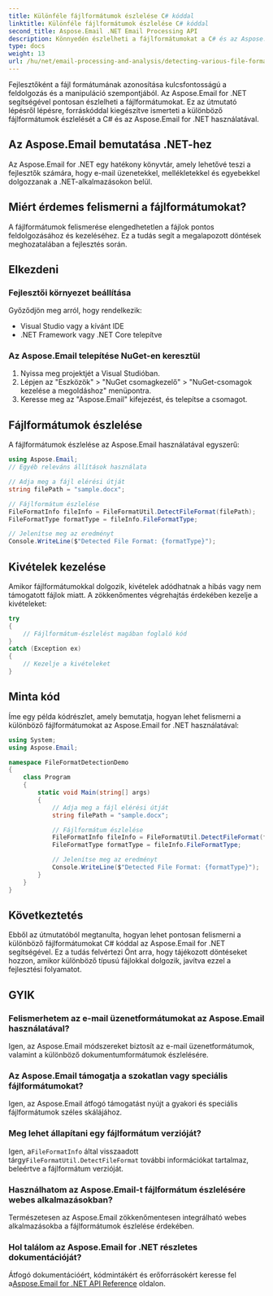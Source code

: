 ```yaml
---
title: Különféle fájlformátumok észlelése C# kóddal
linktitle: Különféle fájlformátumok észlelése C# kóddal
second_title: Aspose.Email .NET Email Processing API
description: Könnyedén észlelheti a fájlformátumokat a C# és az Aspose.Email for .NET használatával. Lépésről lépésre útmutató és kódpéldák. Fedezze fel most!
type: docs
weight: 13
url: /hu/net/email-processing-and-analysis/detecting-various-file-formats-using-csharp-code/
---
```


Fejlesztőként a fájl formátumának azonosítása kulcsfontosságú a feldolgozás és a manipuláció szempontjából. Az Aspose.Email for .NET segítségével pontosan észlelheti a fájlformátumokat. Ez az útmutató lépésről lépésre, forráskóddal kiegészítve ismerteti a különböző fájlformátumok észlelését a C# és az Aspose.Email for .NET használatával.

## Az Aspose.Email bemutatása .NET-hez

Az Aspose.Email for .NET egy hatékony könyvtár, amely lehetővé teszi a fejlesztők számára, hogy e-mail üzenetekkel, mellékletekkel és egyebekkel dolgozzanak a .NET-alkalmazásokon belül.

## Miért érdemes felismerni a fájlformátumokat?

A fájlformátumok felismerése elengedhetetlen a fájlok pontos feldolgozásához és kezeléséhez. Ez a tudás segít a megalapozott döntések meghozatalában a fejlesztés során.

## Elkezdeni

### Fejlesztői környezet beállítása

Győződjön meg arról, hogy rendelkezik:
- Visual Studio vagy a kívánt IDE
- .NET Framework vagy .NET Core telepítve

### Az Aspose.Email telepítése NuGet-en keresztül

1. Nyissa meg projektjét a Visual Studióban.
2. Lépjen az "Eszközök" > "NuGet csomagkezelő" > "NuGet-csomagok kezelése a megoldáshoz" menüpontra.
3. Keresse meg az "Aspose.Email" kifejezést, és telepítse a csomagot.

## Fájlformátumok észlelése

A fájlformátumok észlelése az Aspose.Email használatával egyszerű:

```csharp
using Aspose.Email;
// Egyéb releváns állítások használata

// Adja meg a fájl elérési útját
string filePath = "sample.docx";

// Fájlformátum észlelése
FileFormatInfo fileInfo = FileFormatUtil.DetectFileFormat(filePath);
FileFormatType formatType = fileInfo.FileFormatType;

// Jelenítse meg az eredményt
Console.WriteLine($"Detected File Format: {formatType}");
```

## Kivételek kezelése

Amikor fájlformátumokkal dolgozik, kivételek adódhatnak a hibás vagy nem támogatott fájlok miatt. A zökkenőmentes végrehajtás érdekében kezelje a kivételeket:

```csharp
try
{
    // Fájlformátum-észlelést magában foglaló kód
}
catch (Exception ex)
{
    // Kezelje a kivételeket
}
```

## Minta kód

Íme egy példa kódrészlet, amely bemutatja, hogyan lehet felismerni a különböző fájlformátumokat az Aspose.Email for .NET használatával:

```csharp
using System;
using Aspose.Email;

namespace FileFormatDetectionDemo
{
    class Program
    {
        static void Main(string[] args)
        {
            // Adja meg a fájl elérési útját
            string filePath = "sample.docx";

            // Fájlformátum észlelése
            FileFormatInfo fileInfo = FileFormatUtil.DetectFileFormat(filePath);
            FileFormatType formatType = fileInfo.FileFormatType;

            // Jelenítse meg az eredményt
            Console.WriteLine($"Detected File Format: {formatType}");
        }
    }
}
```

## Következtetés

Ebből az útmutatóból megtanulta, hogyan lehet pontosan felismerni a különböző fájlformátumokat C# kóddal az Aspose.Email for .NET segítségével. Ez a tudás felvértezi Önt arra, hogy tájékozott döntéseket hozzon, amikor különböző típusú fájlokkal dolgozik, javítva ezzel a fejlesztési folyamatot.

## GYIK

### Felismerhetem az e-mail üzenetformátumokat az Aspose.Email használatával?

Igen, az Aspose.Email módszereket biztosít az e-mail üzenetformátumok, valamint a különböző dokumentumformátumok észlelésére.

### Az Aspose.Email támogatja a szokatlan vagy speciális fájlformátumokat?

Igen, az Aspose.Email átfogó támogatást nyújt a gyakori és speciális fájlformátumok széles skálájához.

### Meg lehet állapítani egy fájlformátum verzióját?

 Igen, a`FileFormatInfo` által visszaadott tárgy`FileFormatUtil.DetectFileFormat` további információkat tartalmaz, beleértve a fájlformátum verzióját.

### Használhatom az Aspose.Email-t fájlformátum észlelésére webes alkalmazásokban?

Természetesen az Aspose.Email zökkenőmentesen integrálható webes alkalmazásokba a fájlformátumok észlelése érdekében.

### Hol találom az Aspose.Email for .NET részletes dokumentációját?

 Átfogó dokumentációért, kódmintákért és erőforrásokért keresse fel a[Aspose.Email for .NET API Reference](https://reference.aspose.com/email/net) oldalon.